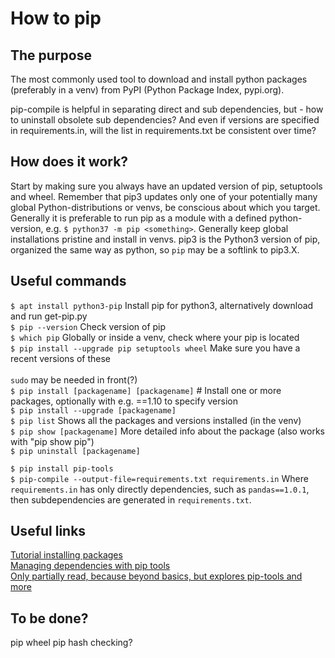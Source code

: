 # How to pip

## The purpose
The most commonly used tool to download and install python packages (preferably in a venv) from PyPI (Python Package Index, pypi.org).

pip-compile is helpful in separating direct and sub dependencies, but - how to uninstall obsolete sub dependencies? And even if versions are specified in requirements.in, will the list in requirements.txt be consistent over time?

## How does it work?
Start by making sure you always have an updated version of pip, setuptools and wheel. 
Remember that pip3 updates only one of your potentially many global Python-distributions or venvs, be conscious about which you target. Generally it is preferable to run pip as a module with a defined python-version, e.g. `$ python37 -m pip <something>`.
Generally keep global installations pristine and install in venvs.
pip3 is the Python3 version of pip, organized the same way as python, so `pip` may be a softlink to pip3.X. 

## Useful commands
`$ apt install python3-pip`  Install pip for python3, alternatively download and run get-pip.py <br/>
`$ pip --version`  Check version of pip <br/>
`$ which pip`  Globally or inside a venv, check where your pip is located <br/>
`$ pip install --upgrade pip setuptools wheel`  Make sure you have a recent versions of these <br/>
<br/>
`sudo` may be needed in front(?)<br/>
`$ pip install [packagename] [packagename]`  # Install one or more packages, optionally with e.g. ==1.10 to specify version <br/>
`$ pip install --upgrade [packagename]`<br/>
`$ pip list`  Shows all the packages and versions installed (in the venv)<br/>
`$ pip show [packagename]`  More detailed info about the package (also works with "pip show pip")<br/>
`$ pip uninstall [packagename]`<br/>

`$ pip install pip-tools`<br/>
`$ pip-compile --output-file=requirements.txt requirements.in`  Where `requirements.in` has only directly dependencies, such as `pandas==1.0.1`, then subdependencies are generated in `requirements.txt`. <br/>

## Useful links
[Tutorial installing packages](https://packaging.python.org/tutorials/installing-packages/)<br/>
[Managing dependencies with pip tools](https://alysivji.github.io/python-managing-dependencies-with-pip-tools.html)<br/>
[Only partially read, because beyond basics, but explores pip-tools and more](https://www.caktusgroup.com/blog/2018/09/18/python-dependency-management-pip-tools/)<br/>

## To be done?
pip wheel
pip hash checking?
